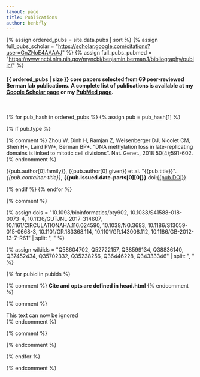```yaml
---
layout: page
title: Publications
author: benbfly
---
```


{% assign ordered_pubs = site.data.pubs | sort %}
{% assign full_pubs_scholar = "https://scholar.google.com/citations?user=GnZNoE4AAAAJ" %}
{% assign full_pubs_pubmed = "https://www.ncbi.nlm.nih.gov/myncbi/benjamin.berman.1/bibliography/public/" %}

<h4>
{{ ordered_pubs | size }} core papers selected from 69 peer-reviewed Berman lab publications. A complete list of publications is available at my <a target="_blank" href="{{full_pubs_scholar}}">Google Scholar page</a> or my <a target="_blank" href="{{full_pubs_pubmed}}">PubMed page</a>.
</h4>
<BR>

{% for pub_hash in ordered_pubs %}
{% assign pub = pub_hash[1] %}

{% if pub.type %}


{% comment %}
Zhou W, Dinh H, Ramjan Z, Weisenberger DJ, Nicolet CM, Shen H*, Laird PW*, Berman BP*. “DNA methylation loss in late-replicating domains is linked to mitotic cell divisions”. Nat. Genet., 2018 50(4);591-602.
{% endcomment %}

<div class="card text-white bg-primary mb-3" id="cite{{forloop.index}}">
  <div class="card-body">
       <p class="card-text" id="citetext{{forloop.index}}">
     {{pub.author[0].family}}, {{pub.author[0].given}} et al. "{{pub.title}}". <em>{{pub.container-title}}</em>, <B>{{pub.issued.date-parts[0][0]}}</B>
     doi:<a target="_blank" href="https://doi.org/{{pub.DOI}}">{{pub.DOI}}</a>
     <span class="__dimensions_badge_embed__" id="badge{{forloop.index}}" data-doi="{{pub.DOI}}" data-style="small_rectangle"></span>
     </p>
  </div>
</div>

{% endif %}
{% endfor %}






{% comment %}
<!--------------- OLD ------------->

<!-- DOIs -->
{% assign dois = "10.1093/bioinformatics/bty902, 10.1038/S41588-018-0073-4, 10.1136/GUTJNL-2017-314607, 10.1161/CIRCULATIONAHA.116.024590, 10.1038/NG.3683, 10.1186/S13059-015-0668-3, 10.1101/GR.183368.114, 10.1101/GR.143008.112, 10.1186/GB-2012-13-7-R61" | split: ", " %}

<!-- Wikidata -->

{% assign wikiids = "Q58604702, Q52722157, Q38599134, Q38836140, Q37452434, Q35702332, Q35238256, Q36446228, Q34333346" | split: ", " %}


{% for pubid in pubids %}

{% comment %}
****Cite and opts are defined in head.html****
{% endcomment %}

{% comment %}
<div class="card text-white bg-primary mb-3">
  <div class="card-body">
  <div class="citation-js cite" data-input="Q21972834">This text can now be ignored</div>
  </div>
</div>
{% endcomment %}


<div class="card text-white bg-primary mb-3">
  <div class="card-body">
  <p class="card-text" id="cite{{forloop.index}}"></p>
  </div>
</div>
<script class="code">
     Cite.async('{{pubid}}', function(example) {
     htmlOutput =  example.get(opt)
     $('#cite{{forloop.index}}').html(htmlOutput)
{% comment %}
     window.__dimensions_embed.addBadges()
{% endcomment %}

   })
</script>


{% comment %}
<div class="card text-white bg-primary mb-3">
  <div class="card-body">
    <p class="card-text" id="{{pubid}}"></p>
  </div>
</div>
<script class="code">
     Cite.async('{{pubid}}', function(wikidata) {
     htmlOutput =  wikidata.get(opt)
     $('#{{pubid}}').html(htmlOutput)
     _altmetric_embed_init()
   })
</script>
{% endcomment %}


{% endfor %}


{% endcomment %}

